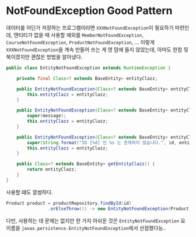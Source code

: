 # NotFoundException Good Pattern

데이터를 어딘가 저장하는 프로그램이라면 `XXXNotFoundException`이 필요하기 마련인데, 엔티티가 없을 때 사용할 예외를 `MemberNotFoundException`, `CourseNotFoundException`, `ProductNotFoundException`, ... 이렇게 `XXXNotFoundException`을 계속 만들어 쓰는 게 영 맘에 들지 않았는데, 아마도 한참 뒷북이겠지만 괜찮은 방법을 알아냈다.

```java
public class EntityNotFoundException extends RuntimeException {

    private final Class<? extends BaseEntity> entityClazz;

    public EntityNotFoundException(Class<? extends BaseEntity> entityClazz) {
        this.entityClazz = entityClazz;
    }

    public EntityNotFoundException(Class<? extends BaseEntity> entityClazz, String message) {
        super(message);
        this.entityClazz = entityClazz;
    }

    public EntityNotFoundException(Class<? extends BaseEntity> entityClazz, Long id) {
        super(String.format("ID [%d] 인 %s 는 존재하지 않습니다.", id, entityClazz.getSimpleName()));
        this.entityClazz = entityClazz;
    }

    public Class<? extends BaseEntity> getEntityClazz() {
        return entityClazz;
    }
}
```

사용할 떄도 깔쌈하다.

```java
Product product = productRepository.findById(id)
                .orElseThrow(() -> new EntityNotFoundException(Product.class, id));
```

다만, 사용하는 데 문제는 없지만 한 가지 아쉬운 것은 `EntityNotFoundException` 요 이름을 `javax.persistence.EntityNotFoundException`에서 선점했다능..
